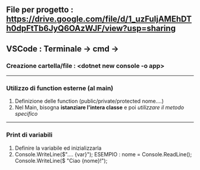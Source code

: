 ## File per progetto : https://drive.google.com/file/d/1_uzFuIjAMEhDTh0dpFtTb6JyQ6OAzWJF/view?usp=sharing

VSCode : Terminale -> cmd -> <dotnet run>
-----------------------------------------

### Creazione cartella/file : <dotnet new console -o app>

----------------------------------------

### Utilizzo di function esterne (al main)

1. Definizione delle function (public/private/protected <type> nome....)
2. Nel Main, bisogna **istanziare l'intera classe** e poi *utilizzare il metodo specifico*

----------------------------------------

### Print di variabili
1. Definire la variabile ed inizializzarla
2. Console.WriteLine($".... {var}");
ESEMPIO :
nome = Console.ReadLine();
Console.WriteLine($ "Ciao {nome}!");
